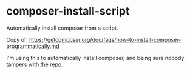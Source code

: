 # composer-install-script
Automatically install composer from a script.

Copy of: https://getcomposer.org/doc/faqs/how-to-install-composer-programmatically.md

I'm using this to automatically install composer, and being sure nobody tampers with the repo.
